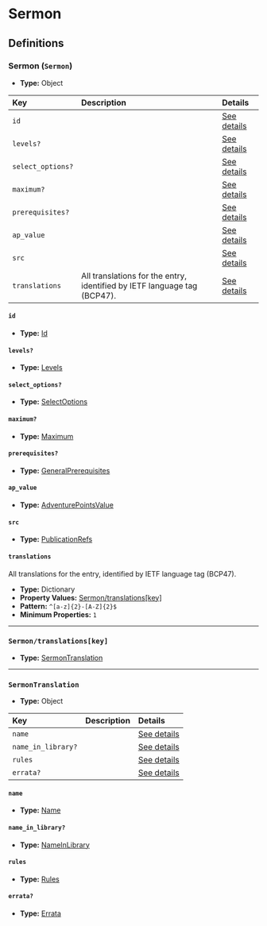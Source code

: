# Sermon

## Definitions

### <a name="Sermon"></a> Sermon (`Sermon`)

- **Type:** Object

Key | Description | Details
:-- | :-- | :--
`id` |  | <a href="#Sermon/id">See details</a>
`levels?` |  | <a href="#Sermon/levels">See details</a>
`select_options?` |  | <a href="#Sermon/select_options">See details</a>
`maximum?` |  | <a href="#Sermon/maximum">See details</a>
`prerequisites?` |  | <a href="#Sermon/prerequisites">See details</a>
`ap_value` |  | <a href="#Sermon/ap_value">See details</a>
`src` |  | <a href="#Sermon/src">See details</a>
`translations` | All translations for the entry, identified by IETF language tag (BCP47). | <a href="#Sermon/translations">See details</a>

#### <a name="Sermon/id"></a> `id`

- **Type:** <a href="../_Activatable.md#Id">Id</a>

#### <a name="Sermon/levels"></a> `levels?`

- **Type:** <a href="../_Activatable.md#Levels">Levels</a>

#### <a name="Sermon/select_options"></a> `select_options?`

- **Type:** <a href="../_Activatable.md#SelectOptions">SelectOptions</a>

#### <a name="Sermon/maximum"></a> `maximum?`

- **Type:** <a href="../_Activatable.md#Maximum">Maximum</a>

#### <a name="Sermon/prerequisites"></a> `prerequisites?`

- **Type:** <a href="../_Prerequisite.md#GeneralPrerequisites">GeneralPrerequisites</a>

#### <a name="Sermon/ap_value"></a> `ap_value`

- **Type:** <a href="../_Activatable.md#AdventurePointsValue">AdventurePointsValue</a>

#### <a name="Sermon/src"></a> `src`

- **Type:** <a href="../source/_PublicationRef.md#PublicationRefs">PublicationRefs</a>

#### <a name="Sermon/translations"></a> `translations`

All translations for the entry, identified by IETF language tag (BCP47).

- **Type:** Dictionary
- **Property Values:** <a href="#Sermon/translations[key]">Sermon/translations[key]</a>
- **Pattern:** `^[a-z]{2}-[A-Z]{2}$`
- **Minimum Properties:** `1`

---

### <a name="Sermon/translations[key]"></a> `Sermon/translations[key]`

- **Type:** <a href="#SermonTranslation">SermonTranslation</a>

---

### <a name="SermonTranslation"></a> `SermonTranslation`

- **Type:** Object

Key | Description | Details
:-- | :-- | :--
`name` |  | <a href="#SermonTranslation/name">See details</a>
`name_in_library?` |  | <a href="#SermonTranslation/name_in_library">See details</a>
`rules` |  | <a href="#SermonTranslation/rules">See details</a>
`errata?` |  | <a href="#SermonTranslation/errata">See details</a>

#### <a name="SermonTranslation/name"></a> `name`

- **Type:** <a href="../_Activatable.md#Name">Name</a>

#### <a name="SermonTranslation/name_in_library"></a> `name_in_library?`

- **Type:** <a href="../_Activatable.md#NameInLibrary">NameInLibrary</a>

#### <a name="SermonTranslation/rules"></a> `rules`

- **Type:** <a href="../_Activatable.md#Rules">Rules</a>

#### <a name="SermonTranslation/errata"></a> `errata?`

- **Type:** <a href="../source/_Erratum.md#Errata">Errata</a>
